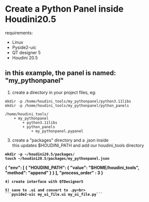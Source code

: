 
# Create a Python Panel inside Houdini20.5

requirements:

- Linux
- Pyside2-uic
- QT designer 5
- Houdini 20.5

## in this example, the panel is named: "my_pythonpanel"

1) create a directory in your project files, eg:<br>
```
mkdir -p /home/houdini_tools/my_pythonpanel/python3.11libs 
mkdir -p /home/houdini_tools/my_pythonpanel/python_panels
```

```
/home/houdini_tools/
    + my_pythonpanel
        + python3.11libs
        + python_panels
            + my_pythonpanel.pypanel
```

3) create a "packages" directory and a .json inside<br>
this updates $HOUDINI_PATH and add our houdini_tools directory<b>

```
mkdir -p ~/houdini20.5/packages/
touch ~/houdini20.5/packages/my_pythonpanel.json
```
{
    "env": [
        {
            "HOUDINI_PATH": {
                "value": "$HOME/houdini_tools",
                "method": "append"
            }
        }
    ],
    "process_order" : 3
}
```
4) create interface with QTDesigner5

5) save to .ui and convert to .py<br>
```pyside2-uic my_ui_file.ui my_ui_file.py```




